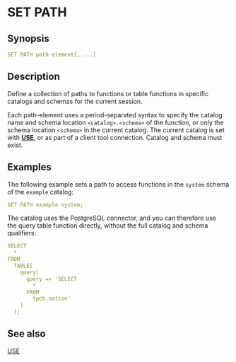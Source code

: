 # SET PATH

## Synopsis

```yaml
SET PATH path-element[, ...]
```

## Description

Define a collection of paths to functions or table functions in specific catalogs and schemas for the current session.

Each path-element uses a period-separated syntax to specify the catalog name and schema location `<catalog>.<schema>` of the function, or only the schema location `<schema>` in the current catalog. The current catalog is set with [**USE**](./use.md), or as part of a client tool connection. Catalog and schema must exist.

## Examples

The following example sets a path to access functions in the `system` schema of the `example` catalog:

```yaml
SET PATH example.system;
```

The catalog uses the PostgreSQL connector, and you can therefore use the query table function directly, without the full catalog and schema qualifiers:

```yaml
SELECT
  *
FROM
  TABLE(
    query(
      query => 'SELECT
        *
      FROM
        tpch.nation'
    )
  );
```

## See also

[USE](./use.md)